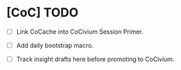 <!-- status: stub; target: 150+ words -->
<!-- status: stub; target: 150+ words -->
<!-- status: stub; target: 150+ words -->
<!-- status: stub; target: 150+ words -->
<!-- status: stub; target: 150+ words -->
<!-- status: stub; target: 150+ words -->
<!-- status: stub; target: 150+ words -->
# [CoC] TODO
- [ ] Link CoCache into CoCivium Session Primer.
- [ ] Add daily bootstrap macro.
- [ ] Track insight drafts here before promoting to CoCivium.








